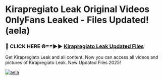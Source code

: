 # Kirapregiato Leak Original Videos 0nlyFans Leaked - Files Updated! (aela)

<h3>🔴 CLICK HERE 🌐==►► <a href="https://tinyurl.com/2r6w6z4p" rel="nofollow">Kirapregiato Leak Updated Files</a></h3>

Get Kirapregiato Leak and all content. Now you can access all videos and pictures of Kirapregiato Leak. New Updated Files 2025!

[![aela](https://i.imgur.com/CCmkfDU.gif)](https://tinyurl.com/2r6w6z4p)

